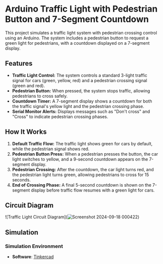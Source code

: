 # Arduino Traffic Light with Pedestrian Button and 7-Segment Countdown

This project simulates a traffic light system with pedestrian crossing control using an Arduino. The system includes a pedestrian button to request a green light for pedestrians, with a countdown displayed on a 7-segment display.


## Features
- **Traffic Light Control:** The system controls a standard 3-light traffic signal for cars (green, yellow, red) and a pedestrian crossing signal (green and red).
- **Pedestrian Button:** When pressed, the system stops traffic, allowing pedestrians to cross safely.
- **Countdown Timer:** A 7-segment display shows a countdown for both the traffic signal's yellow light and the pedestrian crossing phase.
- **Serial Monitor Alerts:** Displays messages such as "Don't cross" and "Cross" to indicate pedestrian crossing phases.

## How It Works
1. **Default Traffic Flow:** The traffic light shows green for cars by default, while the pedestrian signal shows red.
2. **Pedestrian Button Press:** When a pedestrian presses the button, the car light switches to yellow, and a 9-second countdown appears on the 7-segment display.
3. **Pedestrian Crossing:** After the countdown, the car light turns red, and the pedestrian light turns green, allowing pedestrians to cross for 15 seconds.
4. **End of Crossing Phase:** A final 5-second countdown is shown on the 7-segment display before traffic flow resumes with a green light for cars.

## Circuit Diagram

![Traffic Light Circuit Diagram](![Screenshot 2024-09-18 000422](https://github.com/user-attachments/assets/f58a0ab6-cdef-4a61-93f5-971469253771))


## Simulation

### Simulation Environment
- **Software**: [Tinkercad]([https://www.tinkercad.com/](https://www.tinkercad.com/things/6GuXBEefT8O-traffic-lights-with-pedestrian-button/editel?sharecode=5EhVTKDGJFsXZb8ncYfjbS_j5A7uZReOxDUoz8heqfU)) 

